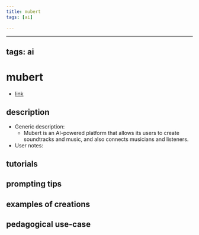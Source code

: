 ```yaml
---
title: mubert
tags: [ai]

---
```


---
tags: ai 
---


# mubert


* [link](https://mubert.com/render/pricing?via=azura&gclid=CjwKCAjwjMiiBhA4EiwAZe6jQ374wjhUACd41-oeGXtQ1C2JfNijJrEFXC681YLzO-MxNqOcrqE1NBoCfv8QAvD_BwE)

## description
* Generic description: 
    * Mubert is an AI-powered platform that allows its users to create soundtracks and music, and also connects musicians and listeners.
* User notes:

## tutorials

## prompting tips

## examples of creations 

## pedagogical use-case 